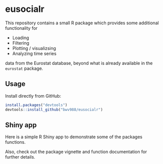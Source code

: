 # eusocialr

This repository contains a small R package which provides some additional functionality for

* Loading
* Filtering
* Plotting / visualizsing
* Analyzing time series

data from the Eurostat database, beyond what is already available in the `eurostat` package. 

## Usage

Install directly from GitHub:

```r
install.packages("devtools")
devtools::install_github("bwv988/eusocialr")
```

## Shiny app

Here is a simple R Shiny app to demonstrate some of the packages functions.

Also, check out the package vignette and function documentation for further details.


